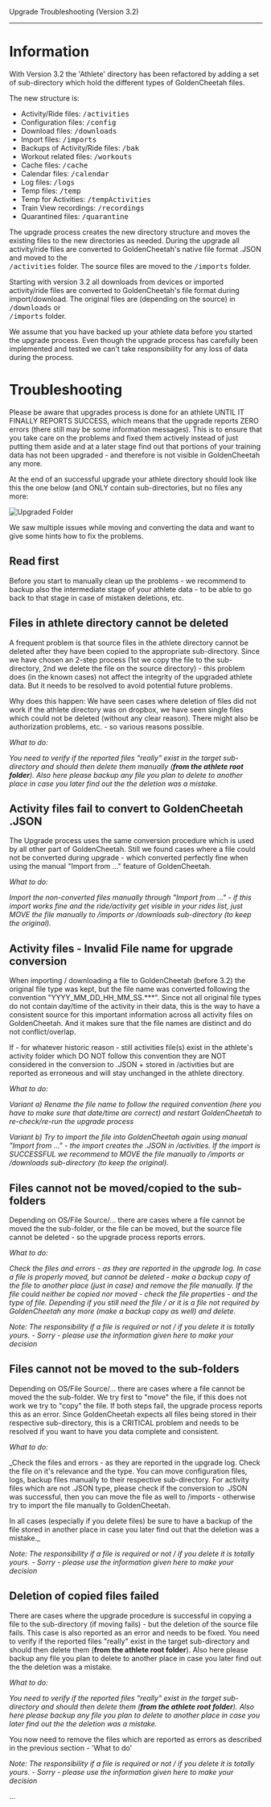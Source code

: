 Upgrade Troubleshooting (Version 3.2)
***

# Information

With Version 3.2 the 'Athlete' directory has been refactored by adding a set of sub-directory which hold the different types of GoldenCheetah files. 

The new structure is:
- Activity/Ride files: <samp>/activities</samp>
- Configuration files: <samp>/config</samp>
- Download files: <samp>/downloads</samp>
- Import files: <samp>/imports</samp>
- Backups of Activity/Ride files: <samp>/bak</samp>
- Workout related files: <samp>/workouts</samp>
- Cache files: <samp>/cache</samp>
- Calendar files: <samp>/calendar</samp>
- Log files: <samp>/logs</samp>
- Temp files: <samp>/temp</samp>
- Temp for Activities: <samp>/tempActivities</samp>
- Train View recordings: <samp>/recordings</samp>
- Quarantined files: <samp>/quarantine</samp><br>

The upgrade process creates the new directory structure and moves the existing files to the new directories as needed. During the upgrade all activity/ride files are converted to GoldenCheetah's native file format .JSON and moved to the <br><samp>/activities</samp> folder. The source files are moved to the <samp>/imports</samp> folder.

Starting with version 3.2 all downloads from devices or imported activity/ride files are converted to GoldenCheetah's file format during import/download. The original files are (depending on the source)                     in <samp>/downloads</samp> or <br><samp>/imports</samp> folder.

We assume that you have backed up your athlete data before you started the upgrade process. Even though the upgrade process has carefully been implemented and tested we can't take responsibility for any loss of data during the process. 

# Troubleshooting

Please be aware that upgrades process is done for an athlete UNTIL IT FINALLY REPORTS SUCCESS, which means that the upgrade reports ZERO errors (there still may be some information messages). This is to ensure that you take care on the problems and fixed them actively instead of just putting them aside and at a later stage find out that portions of your training data has not been upgraded - and therefore is not visible in GoldenCheetah any more.

At the end of an successful upgrade your athlete directory should look like this the one below (and ONLY contain sub-directories, but no files any more:

![Upgraded Folder](https://raw.githubusercontent.com/GoldenCheetah/GoldenCheetah/master/doc/wiki/Upgrade_Folder_Target.JPG)

We saw multiple issues while moving and converting the data and want to give some hints how to fix the problems.

## Read first

Before you start to manually clean up the problems - we recommend to backup also the intermediate stage of your athlete data - to be able to go back to that stage in case of mistaken deletions, etc.

## Files in athlete directory cannot be deleted

A frequent problem is that source files in the athlete directory cannot be deleted after they have been copied to the appropriate sub-directory. Since we have chosen an 2-step process (1st we copy the file to the sub-directory, 2nd we delete the file on the source directory) - this problem does (in the known cases) not affect the integrity of the upgraded athlete data. But it needs to be resolved to avoid potential future problems.

Why does this happen: We have seen cases where deletion of files did not work if the athlete directory was on dropbox, we have seen single files which could not be deleted (without any clear reason). There might also be authorization problems, etc. - so various reasons possible.

_What to do:_

_You need to verify if the reported files "really" exist in the target sub-directory and should then delete them manually (**from the athlete root folder**). Also here please backup any file you plan to delete to another place in case you later find out the the deletion was a mistake._

## Activity files fail to convert to GoldenCheetah .JSON

The Upgrade process uses the same conversion procedure which is used by all other part of GoldenCheetah. Still we found cases where a file could not be converted during upgrade - which converted perfectly fine when using the manual "Import from ..." feature of GoldenCheetah.

_What to do:_

_Import the non-converted files manually through "Import from ..." - if this import works fine and the ride/activity get visible in your rides list, just MOVE the file manually to /imports or /downloads sub-directory (to keep the original)._

## Activity files - Invalid File name for upgrade conversion

When importing / downloading a file to GoldenCheetah (before 3.2) the original file type was kept, but the file name was converted following the convention "YYYY_MM_DD_HH_MM_SS.***". Since not all original file types do not contain day/time of the activity in their data, this is the way to have a consistent source for this important information across all activity files on GoldenCheetah. And it makes sure that the file names are distinct and do not conflict/overlap.

If - for whatever historic reason - still activities file(s) exist in the athlete's activity folder which DO NOT follow this convention they are NOT considered in the conversion to .JSON + stored in /activities but are reported as erroneous and will stay unchanged in the athlete directory.

_What to do:_

_Variant a) Rename the file name to follow the required convention (here you have to make sure that date/time are correct) and restart GoldenCheetah to re-check/re-run the upgrade process_

_Variant b) Try to import the file into GoldenCheetah again using manual "Import from ..." - the import creates the .JSON in /activities. If the import is SUCCESSFUL we recommend to MOVE the file manually to /imports or /downloads sub-directory (to keep the original)._

## Files cannot not be moved/copied to the sub-folders

Depending on OS/File Source/... there are cases where a file cannot be moved the the sub-folder, or the file can be moved, but the source file cannot be deleted - so the upgrade process reports errors.

_What to do:_

_Check the files and errors - as they are reported in the upgrade log. In case a file is properly moved, but cannot be deleted - make a backup copy of the file to another place (just in case) and remove the file manually. If the file could neither be copied nor moved - check the file properties - and the type of file. Depending if you still need the file / or it is a file not required by GoldenCheetah any more (make a backup copy as well) and delete._

_Note: The responsibility if a file is required or not / if you delete it is totally yours. - Sorry - please use the information given here to make your decision_

## Files cannot not be moved to the sub-folders

Depending on OS/File Source/... there are cases where a file cannot be moved the the sub-folder. We try first to "move" the file, if this does not work we try to "copy" the file. If both steps fail, the upgrade process reports this as an error. Since GoldenCheetah expects all files being stored in their respective sub-directory, this is a CRITICAL problem and needs to be resolved if you want to have you data complete and consistent.

_What to do:_

_Check the files and errors - as they are reported in the upgrade log. Check the file on it's relevance and the type. You can move configuration files, logs, backup files manually to their respective sub-directory. For activity files which are not .JSON type, please check if the conversion to .JSON was successful, then you can move the file as well to /imports - otherwise try to import the file manually to GoldenCheetah.

In all cases (especially if you delete files) be sure to have a backup of the file stored in another place in case you later find out that the deletion was a mistake._

_Note: The responsibility if a file is required or not / if you delete it is totally yours. - Sorry - please use the information given here to make your decision_

## Deletion of copied files failed

There are cases where the upgrade procedure is successful in copying a file to the sub-directory (if moving fails) - but the deletion of the source file fails. This case is also reported as an error and needs to be fixed. You need to verify if the reported files "really" exist in the target sub-directory and should then delete them (**from the athlete root folder**). Also here please backup any file you plan to delete to another place in case you later find out the the deletion was a mistake.

_What to do:_

_You need to verify if the reported files "really" exist in the target sub-directory and should then delete them (**from the athlete root folder**). Also here please backup any file you plan to delete to another place in case you later find out the the deletion was a mistake._

You now need to remove the files which are reported as errors as described in the previous section - 'What to do'


_Note: The responsibility if a file is required or not / if you delete it is totally yours. - Sorry - please use the information given here to make your decision_

...